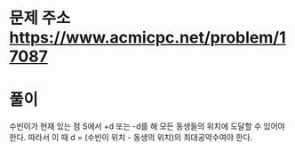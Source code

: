 # 문제 주소 https://www.acmicpc.net/problem/17087

# 풀이

수빈이가 현재 있는 점 S에서 +d 또는 -d를 해 모든 동생들의 위치에 도달할 수 있어야 한다. 따라서 이 때
d = (수빈이 위치 - 동생의 위치)의 최대공약수여야 한다.
